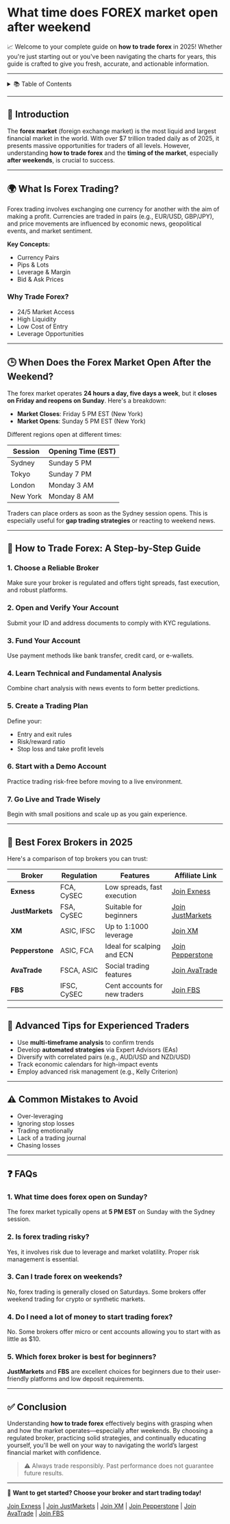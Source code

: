 # What time does FOREX market open after weekend

📈 Welcome to your complete guide on **how to trade forex** in 2025! Whether you're just starting out or you've been navigating the charts for years, this guide is crafted to give you fresh, accurate, and actionable information.

---

<details>
<summary>📚 Table of Contents</summary>

- [Introduction](#-introduction)
- [What Is Forex Trading?](#-what-is-forex-trading)
- [When Does the Forex Market Open After the Weekend?](#-when-does-the-forex-market-open-after-the-weekend)
- [How to Trade Forex: A Step-by-Step Guide](#-how-to-trade-forex-a-step-by-step-guide)
- [Best Forex Brokers in 2025](#-best-forex-brokers-in-2025)
- [Advanced Tips for Experienced Traders](#-advanced-tips-for-experienced-traders)
- [Common Mistakes to Avoid](#-common-mistakes-to-avoid)
- [FAQs](#-faqs)
- [Conclusion](#-conclusion)

</details>

---

## 🧭 Introduction

The **forex market** (foreign exchange market) is the most liquid and largest financial market in the world. With over $7 trillion traded daily as of 2025, it presents massive opportunities for traders of all levels. However, understanding **how to trade forex** and the **timing of the market**, especially **after weekends**, is crucial to success.

---

## 🌍 What Is Forex Trading?

Forex trading involves exchanging one currency for another with the aim of making a profit. Currencies are traded in pairs (e.g., EUR/USD, GBP/JPY), and price movements are influenced by economic news, geopolitical events, and market sentiment.

**Key Concepts:**
- Currency Pairs
- Pips & Lots
- Leverage & Margin
- Bid & Ask Prices

### Why Trade Forex?
- 24/5 Market Access  
- High Liquidity  
- Low Cost of Entry  
- Leverage Opportunities

---

## 🕒 When Does the Forex Market Open After the Weekend?

The forex market operates **24 hours a day, five days a week**, but it **closes on Friday and reopens on Sunday**. Here's a breakdown:

- **Market Closes**: Friday 5 PM EST (New York)  
- **Market Opens**: Sunday 5 PM EST (New York)

Different regions open at different times:

| Session       | Opening Time (EST) |
|---------------|--------------------|
| Sydney        | Sunday 5 PM        |
| Tokyo         | Sunday 7 PM        |
| London        | Monday 3 AM        |
| New York      | Monday 8 AM        |

Traders can place orders as soon as the Sydney session opens. This is especially useful for **gap trading strategies** or reacting to weekend news.

---

## 📘 How to Trade Forex: A Step-by-Step Guide

### 1. Choose a Reliable Broker  
Make sure your broker is regulated and offers tight spreads, fast execution, and robust platforms.

### 2. Open and Verify Your Account  
Submit your ID and address documents to comply with KYC regulations.

### 3. Fund Your Account  
Use payment methods like bank transfer, credit card, or e-wallets.

### 4. Learn Technical and Fundamental Analysis  
Combine chart analysis with news events to form better predictions.

### 5. Create a Trading Plan  
Define your:
- Entry and exit rules  
- Risk/reward ratio  
- Stop loss and take profit levels

### 6. Start with a Demo Account  
Practice trading risk-free before moving to a live environment.

### 7. Go Live and Trade Wisely  
Begin with small positions and scale up as you gain experience.

---

## 🏦 Best Forex Brokers in 2025

Here's a comparison of top brokers you can trust:

| Broker         | Regulation     | Features                         | Affiliate Link |
|----------------|----------------|----------------------------------|----------------|
| **Exness**     | FCA, CySEC     | Low spreads, fast execution      | [Join Exness](https://one.exnesstrack.org/a/english23) |
| **JustMarkets**| FSA, CySEC     | Suitable for beginners           | [Join JustMarkets](https://one.justmarkets.link/a/79iqw0j6nj) |
| **XM**         | ASIC, IFSC     | Up to 1:1000 leverage            | [Join XM](https://clicks.pipaffiliates.com/c?c=589901&l=en&p=0) |
| **Pepperstone**| ASIC, FCA      | Ideal for scalping and ECN       | [Join Pepperstone](https://trk.pepperstonepartners.com/aff_c?offer_id=367&aff_id=33954) |
| **AvaTrade**   | FSCA, ASIC     | Social trading features          | [Join AvaTrade](https://www.avatrade.com?versionId=10301&tag=194438) |
| **FBS**        | IFSC, CySEC    | Cent accounts for new traders    | [Join FBS](https://fbs.partners?ibl=587836&ibp=21398815) |

---

## 🚀 Advanced Tips for Experienced Traders

- Use **multi-timeframe analysis** to confirm trends  
- Develop **automated strategies** via Expert Advisors (EAs)  
- Diversify with correlated pairs (e.g., AUD/USD and NZD/USD)  
- Track economic calendars for high-impact events  
- Employ advanced risk management (e.g., Kelly Criterion)

---

## ⚠️ Common Mistakes to Avoid

- Over-leveraging  
- Ignoring stop losses  
- Trading emotionally  
- Lack of a trading journal  
- Chasing losses

---

## ❓ FAQs

### 1. **What time does forex open on Sunday?**  
The forex market typically opens at **5 PM EST** on Sunday with the Sydney session.

### 2. **Is forex trading risky?**  
Yes, it involves risk due to leverage and market volatility. Proper risk management is essential.

### 3. **Can I trade forex on weekends?**  
No, forex trading is generally closed on Saturdays. Some brokers offer weekend trading for crypto or synthetic markets.

### 4. **Do I need a lot of money to start trading forex?**  
No. Some brokers offer micro or cent accounts allowing you to start with as little as $10.

### 5. **Which forex broker is best for beginners?**  
**JustMarkets** and **FBS** are excellent choices for beginners due to their user-friendly platforms and low deposit requirements.

---

## ✅ Conclusion

Understanding **how to trade forex** effectively begins with grasping when and how the market operates—especially after weekends. By choosing a regulated broker, practicing solid strategies, and continually educating yourself, you'll be well on your way to navigating the world’s largest financial market with confidence.

> ⚠️ Always trade responsibly. Past performance does not guarantee future results.

---

📌 **Want to get started? Choose your broker and start trading today!**

[Join Exness](https://one.exnesstrack.org/a/english23) | [Join JustMarkets](https://one.justmarkets.link/a/79iqw0j6nj) | [Join XM](https://clicks.pipaffiliates.com/c?c=589901&l=en&p=0) | [Join Pepperstone](https://trk.pepperstonepartners.com/aff_c?offer_id=367&aff_id=33954) | [Join AvaTrade](https://www.avatrade.com?versionId=10301&tag=194438) | [Join FBS](https://fbs.partners?ibl=587836&ibp=21398815)
